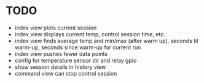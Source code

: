 # TODO

* index view plots current session
* index view displays current temp, control session time, etc.
* index view finds average temp and min/max (after warm up), seconds til warm-up, seconds since warm-up for current run
* index view pushes fewer data points
* config for temperature sensor dir and relay gpio
* show session details in history view
* command view can stop control session

